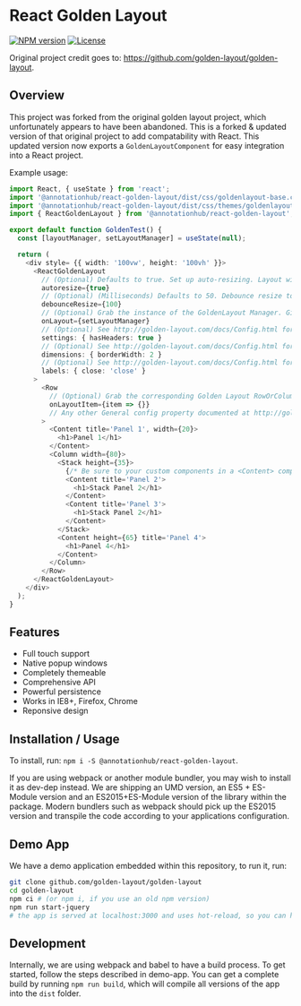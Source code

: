 # React Golden Layout
[![NPM version](https://img.shields.io/npm/v/@annotationhub/react-golden-layout)](https://www.npmjs.com/package/@annotationhub/react-golden-layout) [![License](https://img.shields.io/github/license/golden-layout/golden-layout)](https://img.shields.io/github/license/golden-layout/golden-layout)

Original project credit goes to: https://github.com/golden-layout/golden-layout.

## Overview
This project was forked from the original golden layout project, which unfortunately appears to have been abandoned. This is a forked & updated version of that original project to add compatability with React. This updated version now exports a `GoldenLayoutComponent` for easy integration into a React project.

Example usage:
```typescript
import React, { useState } from 'react';
import '@annotationhub/react-golden-layout/dist/css/goldenlayout-base.css';
import '@annotationhub/react-golden-layout/dist/css/themes/goldenlayout-dark-theme.css';
import { ReactGoldenLayout } from '@annotationhub/react-golden-layout';

export default function GoldenTest() {
  const [layoutManager, setLayoutManager] = useState(null);

  return (
    <div style= {{ width: '100vw', height: '100vh' }}>
      <ReactGoldenLayout
        // (Optional) Defaults to true. Set up auto-resizing. Layout will resize when the window resizes.
        autoresize={true}
        // (Optional) (Milliseconds) Defaults to 50. Debounce resize to prevent excessive re-renders.
        debounceResize={100}
        // (Optional) Grab the instance of the GoldenLayout Manager. Gives you full access to GL API.
        onLayout={setLayoutManager}
        // (Optional) See http://golden-layout.com/docs/Config.html for all settings.
        settings: { hasHeaders: true }
        // (Optional) See http://golden-layout.com/docs/Config.html for all dimensions.
        dimensions: { borderWidth: 2 }
        // (Optional) See http://golden-layout.com/docs/Config.html for all label options.
        labels: { close: 'close' }
      >
        <Row
          // (Optional) Grab the corresponding Golden Layout RowOrColumn instance.
          onLayoutItem={item => {}}
          // Any other General config property documented at http://golden-layout.com/docs/ItemConfig.html is valid.
        >
          <Content title='Panel 1', width={20}>
            <h1>Panel 1</h1>
          </Content>
          <Column width={80}>
            <Stack height={35}>
              {/* Be sure to your custom components in a <Content> component. */}
              <Content title='Panel 2'>
                <h1>Stack Panel 2</h1>
              </Content>
              <Content title='Panel 3'>
                <h1>Stack Panel 2</h1>
              </Content>
            </Stack>
            <Content height={65} title='Panel 4'>
              <h1>Panel 4</h1>
            </Content>
          </Column>
        </Row>
      </ReactGoldenLayout>
    </div>
  );
}
```



## Features

* Full touch support
* Native popup windows
* Completely themeable
* Comprehensive API
* Powerful persistence
* Works in IE8+, Firefox, Chrome
* Reponsive design


## Installation / Usage

To install, run: `npm i -S @annotationhub/react-golden-layout`.

If you are using webpack or another module bundler, you may wish to install it as dev-dep instead. 
We are shipping an UMD version, an ES5 + ES-Module version and an ES2015+ES-Module version of the library within the package.
Modern bundlers such as webpack should pick up the ES2015 version and transpile the code according to your applications configuration.

## Demo App

We have a demo application embedded within this repository, to run it, run:

```sh
git clone github.com/golden-layout/golden-layout
cd golden-layout
npm ci # (or npm i, if you use an old npm version)
npm run start-jquery
# the app is served at localhost:3000 and uses hot-reload, so you can hack right away within the library and the application.
```

## Development

Internally, we are using webpack and babel to have a build process. 
To get started, follow the steps described in demo-app. 
You can get a complete build by running `npm run build`, which will compile all versions of the app into the `dist` folder.

